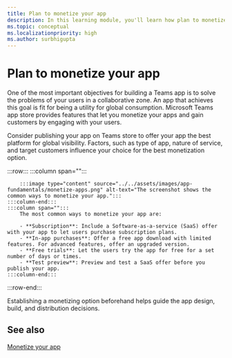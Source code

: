```yaml
---
title: Plan to monetize your app
description: In this learning module, you'll learn how plan to monetize your Microsoft Teams app and also understand the best monetization option for global visibility.
ms.topic: conceptual
ms.localizationpriority: high
ms.author: surbhigupta
---
```

# Plan to monetize your app

One of the most important objectives for building a Teams app is to solve the problems of your users in a collaborative zone. An app that achieves this goal is fit for being a utility for global consumption. Microsoft Teams app store provides features that let you monetize your apps and gain customers by engaging with your users.

Consider publishing your app on Teams store to offer your app the best platform for global visibility. Factors, such as type of app, nature of service, and target customers influence your choice for the best monetization option.

:::row:::
    :::column span="":::

        :::image type="content" source="../../assets/images/app-fundamentals/monetize-apps.png" alt-text="The screenshot shows the common ways to monetize your app.":::
    :::column-end:::
    :::column span="":::
        The most common ways to monetize your app are:

        - **Subscription**: Include a Software-as-a-service (SaaS) offer with your app to let users purchase subscription plans.
        - **In-app purchases**: Offer a free app download with limited features. For advanced features, offer an upgraded version.
        - **Free trials**: Let the users try the app for free for a set number of days or times.
        - **Test preview**: Preview and test a SaaS offer before you publish your app.
    :::column-end:::
:::row-end:::

<!--
In addition to these features, Teams store also lets you:

- **Free trials**: Offer your app to users for a time-limited usage, so that users can try the app features for a set number of days or times.
- **Test preview**: Preview and test a SaaS offer before you publish your app.-->

Establishing a monetizing option beforehand helps guide the app design, build, and distribution decisions.

## See also

[Monetize your app](../deploy-and-publish/appsource/prepare/monetize-overview.md)
